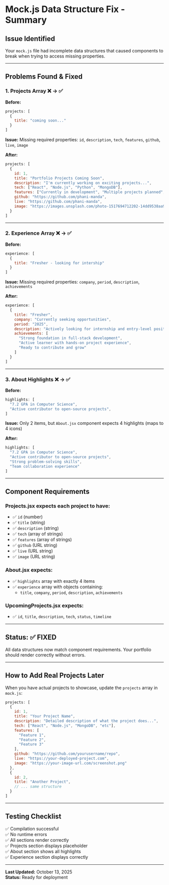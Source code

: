 # Mock.js Data Structure Fix - Summary

## Issue Identified
Your `mock.js` file had incomplete data structures that caused components to break when trying to access missing properties.

---

## Problems Found & Fixed

### 1. **Projects Array** ❌ → ✅
**Before:**
```javascript
projects: [
  {
    title: "coming soon..."
  }
]
```

**Issue:** Missing required properties: `id`, `description`, `tech`, `features`, `github`, `live`, `image`

**After:**
```javascript
projects: [
  {
    id: 1,
    title: "Portfolio Projects Coming Soon",
    description: "I'm currently working on exciting projects...",
    tech: ["React", "Node.js", "Python", "MongoDB"],
    features: ["Currently in development", "Multiple projects planned", "Will be updated regularly"],
    github: "https://github.com/phani-manda",
    live: "https://github.com/phani-manda",
    image: "https://images.unsplash.com/photo-1517694712202-14dd9538aa97?w=600&h=400&fit=crop"
  }
]
```

---

### 2. **Experience Array** ❌ → ✅
**Before:**
```javascript
experience: [
  {
    title: "Fresher - looking for intership"
  }
]
```

**Issue:** Missing required properties: `company`, `period`, `description`, `achievements`

**After:**
```javascript
experience: [
  {
    title: "Fresher",
    company: "Currently seeking opportunities",
    period: "2025",
    description: "Actively looking for internship and entry-level positions...",
    achievements: [
      "Strong foundation in full-stack development",
      "Active learner with hands-on project experience",
      "Ready to contribute and grow"
    ]
  }
]
```

---

### 3. **About Highlights** ❌ → ✅
**Before:**
```javascript
highlights: [
  "7.2 GPA in Computer Science",
  "Active contributor to open-source projects",
]
```

**Issue:** Only 2 items, but `About.jsx` component expects 4 highlights (maps to 4 icons)

**After:**
```javascript
highlights: [
  "7.2 GPA in Computer Science",
  "Active contributor to open-source projects",
  "Strong problem-solving skills",
  "Team collaboration experience"
]
```

---

## Component Requirements

### **Projects.jsx** expects each project to have:
- ✅ `id` (number)
- ✅ `title` (string)
- ✅ `description` (string)
- ✅ `tech` (array of strings)
- ✅ `features` (array of strings)
- ✅ `github` (URL string)
- ✅ `live` (URL string)
- ✅ `image` (URL string)

### **About.jsx** expects:
- ✅ `highlights` array with exactly 4 items
- ✅ `experience` array with objects containing:
  - `title`, `company`, `period`, `description`, `achievements`

### **UpcomingProjects.jsx** expects:
- ✅ `id`, `title`, `description`, `tech`, `status`, `timeline`

---

## Status: ✅ FIXED

All data structures now match component requirements. Your portfolio should render correctly without errors.

---

## How to Add Real Projects Later

When you have actual projects to showcase, update the `projects` array in `mock.js`:

```javascript
projects: [
  {
    id: 1,
    title: "Your Project Name",
    description: "Detailed description of what the project does...",
    tech: ["React", "Node.js", "MongoDB", "etc"],
    features: [
      "Feature 1",
      "Feature 2",
      "Feature 3"
    ],
    github: "https://github.com/yourusername/repo",
    live: "https://your-deployed-project.com",
    image: "https://your-image-url.com/screenshot.png"
  },
  {
    id: 2,
    title: "Another Project",
    // ... same structure
  }
]
```

---

## Testing Checklist

✅ Compilation successful  
✅ No runtime errors  
✅ All sections render correctly  
✅ Projects section displays placeholder  
✅ About section shows all highlights  
✅ Experience section displays correctly  

---

**Last Updated:** October 13, 2025  
**Status:** Ready for deployment
